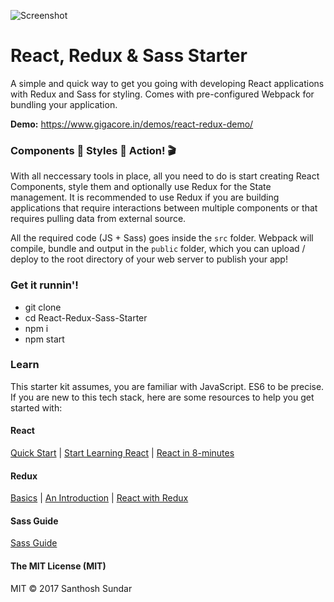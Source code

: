 ![Screenshot](https://image.ibb.co/m8S9ew/react_redux_sass.jpg)

# React, Redux & Sass Starter
A simple and quick way to get you going with developing React applications with Redux and Sass for styling. Comes with pre-configured Webpack for bundling your application.

**Demo:** https://www.gigacore.in/demos/react-redux-demo/

### Components 🔩 Styles 🎨 Action! 🎬

With all neccessary tools in place, all you need to do is start creating React Components, style them and optionally use Redux for the State management. It is recommended to use Redux if you are building applications that require interactions between multiple components or that requires pulling data from external source.

All the required code (JS + Sass) goes inside the ```src``` folder. Webpack will compile, bundle and output in the ```public``` folder, which you can upload / deploy to the root directory of your web server to publish your app!

### Get it runnin'!
* git clone
* cd React-Redux-Sass-Starter
* npm i
* npm start

### Learn

This starter kit assumes, you are familiar with JavaScript. ES6 to be precise. If you are new to this tech stack, here are some resources to help you get started with:

#### React

[Quick Start](https://reactjs.org/docs/hello-world.html) | [Start Learning React](https://egghead.io/courses/start-learning-react) | [React in 8-minutes](https://medium.com/learning-new-stuff/learn-react-js-in-7-min-92a1ef023003)

#### Redux

[Basics](https://redux.js.org/docs/basics/) | [An Introduction](https://www.smashingmagazine.com/2016/06/an-introduction-to-redux/) | [React with Redux](https://www.youtube.com/watch?v=1w-oQ-i1XB8)

#### Sass Guide 

[Sass Guide](http://sass-lang.com/guide)


#### The MIT License (MIT)
MIT © 2017 Santhosh Sundar